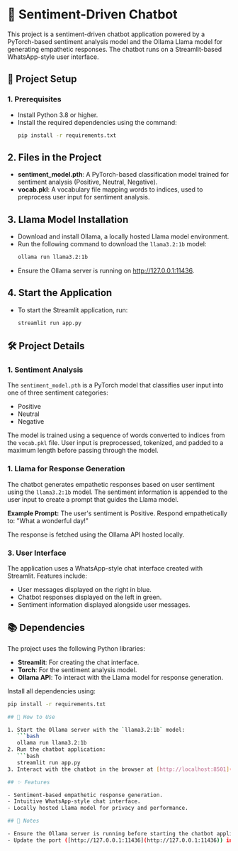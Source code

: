 # 🧠 Sentiment-Driven Chatbot

This project is a sentiment-driven chatbot application powered by a PyTorch-based sentiment analysis model and the Ollama Llama model for generating empathetic responses. The chatbot runs on a Streamlit-based WhatsApp-style user interface.

## 🔧 Project Setup

### 1. Prerequisites

- Install Python 3.8 or higher.
- Install the required dependencies using the command:
  ```bash
  pip install -r requirements.txt
## 2. Files in the Project  

- **sentiment_model.pth**: A PyTorch-based classification model trained for sentiment analysis (Positive, Neutral, Negative).  
- **vocab.pkl**: A vocabulary file mapping words to indices, used to preprocess user input for sentiment analysis.  

## 3. Llama Model Installation  

- Download and install Ollama, a locally hosted Llama model environment.  
- Run the following command to download the `llama3.2:1b` model:  
  ```bash  
  ollama run llama3.2:1b
- Ensure the Ollama server is running on http://127.0.0.1:11436.

## 4. Start the Application  

- To start the Streamlit application, run:  
  ```bash  
  streamlit run app.py

## 🛠 Project Details  

### 1. Sentiment Analysis  

The `sentiment_model.pth` is a PyTorch model that classifies user input into one of three sentiment categories:  

- Positive  
- Neutral  
- Negative  

The model is trained using a sequence of words converted to indices from the `vocab.pkl` file. User input is preprocessed, tokenized, and padded to a maximum length before passing through the model.  

### 1. Llama for Response Generation  

The chatbot generates empathetic responses based on user sentiment using the `llama3.2:1b` model. The sentiment information is appended to the user input to create a prompt that guides the Llama model.  

**Example Prompt:**
The user's sentiment is Positive. Respond empathetically to: "What a wonderful day!"

The response is fetched using the Ollama API hosted locally.

### 3. User Interface  

The application uses a WhatsApp-style chat interface created with Streamlit. Features include:  

- User messages displayed on the right in blue.  
- Chatbot responses displayed on the left in green.  
- Sentiment information displayed alongside user messages.  

## 📚 Dependencies  

The project uses the following Python libraries:  

- **Streamlit**: For creating the chat interface.  
- **Torch**: For the sentiment analysis model.  
- **Ollama API**: To interact with the Llama model for response generation.  

Install all dependencies using:  
```bash  
pip install -r requirements.txt

## 🚀 How to Use  

1. Start the Ollama server with the `llama3.2:1b` model:  
   ```bash  
   ollama run llama3.2:1b
2. Run the chatbot application:
   ```bash
   streamlit run app.py
3. Interact with the chatbot in the browser at [http://localhost:8501](http://localhost:8501).  

## ✨ Features  

- Sentiment-based empathetic response generation.  
- Intuitive WhatsApp-style chat interface.  
- Locally hosted Llama model for privacy and performance.  

## 📝 Notes  

- Ensure the Ollama server is running before starting the chatbot application.  
- Update the port ([http://127.0.0.1:11436](http://127.0.0.1:11436)) in the `app.py` file if using a different port for Ollama.
